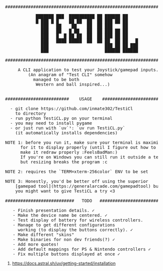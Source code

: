 <pre>
################################################################

            ███████ ███  ██████████ ██ ██████ ██    
            █ ███ █ █    ██ ██  ██  ██ ███ ██ ██    
              ███   ██    ██    ██  ██ ███    ██    
              ███   ██   █ ██   ██  ██ ███ ██ ██    
              ███   █  █ ██ ██  ██  ██ ███ ██ ██    
              ███   ████ █████  ██  ██ ██  ██ ██   █
              ███                      ███ ██ ██ ███
              ███                      ██████ ██████
  
################################################################

     A CLI application to test your Joystick/gamepad inputs.
	     (An anagram of "Test CLI" somehow 
 		   managed to be both 
 	        Western and ball inspired...)


#########################    USAGE    ##########################

  - git clone https://github.com/inmate302/TestiCl
    to directory
  - run python TestiCL.py on your terminal
  - you may need to install pygame
  - or just run with `uv`¹: `uv run TestiCL.py` 
    (it automatically installs dependencies)

NOTE 1: before you run it, make sure your terminal is maximized
      for it to display properly (until I figure out how to
      make it redraw properly :FeelsBadMan:)
      If you're on Windows you can still run it outside a terminal
      but resizing breaks the program :c

NOTE 2: requires the `TERM=xterm-256color` ENV to be set
	
NOTE 3: Honestly, you'd be better off using the superior 
	[gamepad tool](https://generalarcade.com/gamepadtool) but if you live in the terminal, 
	you might want to give TestiCL a try <3

###########################   TODO   ###########################

   - Finish presentation details. ✓
   - Make the device name be centered. ✓
   - Test display of battery for wireless controllers.
   - Manage to get different configurations 
     working (to display the buttons correctly). ✓
   - Make different "skins"
   - Make binaries for non dev friends(?) ✓
   - Add more quotes!
   - Add default mappings for PS & Nintendo controllers ✓
   - Fix multiple buttons displayed at once ✓
</pre>

1. https://docs.astral.sh/uv/getting-started/installation
